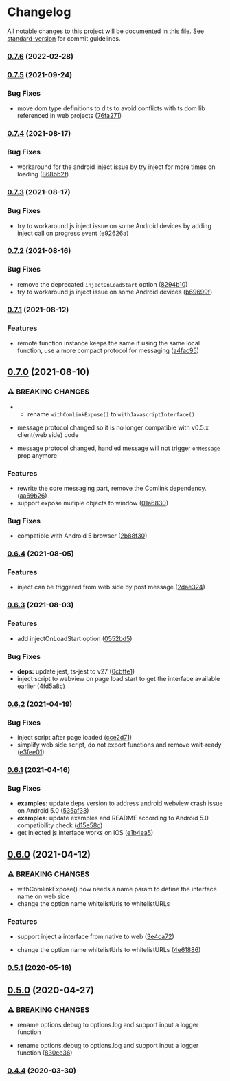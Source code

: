 # Changelog

All notable changes to this project will be documented in this file. See [standard-version](https://github.com/conventional-changelog/standard-version) for commit guidelines.

### [0.7.6](https://github.com/rocwind/react-native-webview-comlink/compare/v0.7.5...v0.7.6) (2022-02-28)

### [0.7.5](https://github.com/rocwind/react-native-webview-comlink/compare/v0.7.4...v0.7.5) (2021-09-24)


### Bug Fixes

* move dom type definitions to d.ts to avoid conflicts with ts dom lib referenced in web projects ([76fa271](https://github.com/rocwind/react-native-webview-comlink/commit/76fa271e160c334c000cb72e525a48c2dee00af9))

### [0.7.4](https://github.com/rocwind/react-native-webview-comlink/compare/v0.7.3...v0.7.4) (2021-08-17)


### Bug Fixes

* workaround for the android inject issue by try inject for more times on loading ([868bb2f](https://github.com/rocwind/react-native-webview-comlink/commit/868bb2f81b19494d487e583bc90cfcc618068251))

### [0.7.3](https://github.com/rocwind/react-native-webview-comlink/compare/v0.7.2...v0.7.3) (2021-08-17)


### Bug Fixes

* try to workaround js inject issue on some Android devices by adding inject call on progress event ([e92626a](https://github.com/rocwind/react-native-webview-comlink/commit/e92626a8d565dcb5f4b0682ee4fe76d8cb986308))

### [0.7.2](https://github.com/rocwind/react-native-webview-comlink/compare/v0.7.1...v0.7.2) (2021-08-16)


### Bug Fixes

* remove the deprecated `injectOnLoadStart` option ([8294b10](https://github.com/rocwind/react-native-webview-comlink/commit/8294b10036a81c7f1740ef430f7eed568aa3878d))
* try to workaround js inject issue on some Android devices ([b69699f](https://github.com/rocwind/react-native-webview-comlink/commit/b69699fc6452e2df6c5554aa800aa9bf741546e5))

### [0.7.1](https://github.com/rocwind/react-native-webview-comlink/compare/v0.7.0...v0.7.1) (2021-08-12)


### Features

* remote function instance keeps the same if using the same local function, use a more compact protocol for messaging ([a4fac95](https://github.com/rocwind/react-native-webview-comlink/commit/a4fac95fcd5c44da8ddbd4a6a30995404884ea08))

## [0.7.0](https://github.com/rocwind/react-native-webview-comlink/compare/v0.6.4...v0.7.0) (2021-08-10)


### ⚠ BREAKING CHANGES

* - rename `withComlinkExpose()` to `withJavascriptInterface()`
- message protocol changed so it is no longer compatible with v0.5.x client(web side) code
* message protocol changed, handled message will not trigger `onMessage` prop anymore

### Features

* rewrite the core messaging part, remove the Comlink dependency. ([aa69b26](https://github.com/rocwind/react-native-webview-comlink/commit/aa69b261c233d1afe36d7b58d3e68c07cfb875a3))
* support expose mutiple objects to window ([01a6830](https://github.com/rocwind/react-native-webview-comlink/commit/01a683073194f764a96d5a7ed78a94d1ecb0db06))


### Bug Fixes

* compatible with Android 5 browser ([2b88f30](https://github.com/rocwind/react-native-webview-comlink/commit/2b88f300864ae656823efe9b70423a3544c917f7))

### [0.6.4](https://github.com/rocwind/react-native-webview-comlink/compare/v0.6.3...v0.6.4) (2021-08-05)


### Features

* inject can be triggered from web side by post message ([2dae324](https://github.com/rocwind/react-native-webview-comlink/commit/2dae32465d893c7ff31c7c3a1497d9004572bfa8))

### [0.6.3](https://github.com/rocwind/react-native-webview-comlink/compare/v0.6.2...v0.6.3) (2021-08-03)


### Features

* add injectOnLoadStart option ([0552bd5](https://github.com/rocwind/react-native-webview-comlink/commit/0552bd5871d4f990c6aba3571685aa0bb47fc13d))


### Bug Fixes

* **deps:** update jest, ts-jest to v27 ([0cbffe1](https://github.com/rocwind/react-native-webview-comlink/commit/0cbffe1262548604ffbad6142e2170f905b61335))
* inject script to webview on page load start to get the interface available earlier ([4fd5a8c](https://github.com/rocwind/react-native-webview-comlink/commit/4fd5a8cbac4772f61c2c66edd2f1679f17511330))

### [0.6.2](https://github.com/rocwind/react-native-webview-comlink/compare/v0.6.1...v0.6.2) (2021-04-19)


### Bug Fixes

* inject script after page loaded ([cce2d71](https://github.com/rocwind/react-native-webview-comlink/commit/cce2d7112e67cfd7bce670bbd489a1e322e6c73b))
* simplify web side script, do not export functions and remove wait-ready ([e3fee01](https://github.com/rocwind/react-native-webview-comlink/commit/e3fee01cc24897442ff62f07636524372b03f2f9))

### [0.6.1](https://github.com/rocwind/react-native-webview-comlink/compare/v0.6.0...v0.6.1) (2021-04-16)


### Bug Fixes

* **examples:** update deps version to address android webview crash issue on Android 5.0 ([535af33](https://github.com/rocwind/react-native-webview-comlink/commit/535af336eeb301d623c91517e73482bcf6e328e8))
* **examples:** update examples and README according to Android 5.0 compatibility check ([d15e58c](https://github.com/rocwind/react-native-webview-comlink/commit/d15e58cca2f39986642aaf5734129e4ab2c336e5))
* get injected js interface works on iOS ([e1b4ea5](https://github.com/rocwind/react-native-webview-comlink/commit/e1b4ea53029297ad02dabf9d33a0ac36702a6a9c))

## [0.6.0](https://github.com/rocwind/react-native-webview-comlink/compare/v0.5.1...v0.6.0) (2021-04-12)


### ⚠ BREAKING CHANGES

* withComlinkExpose() now needs a name param to define the interface name on web side
* change the option name whitelistUrls to whitelistURLs

### Features

* support inject a interface from native to web ([3e4ca72](https://github.com/rocwind/react-native-webview-comlink/commit/3e4ca7227a9d76d8ad9c79c2c3348af797d29e2d))


* change the option name whitelistUrls to whitelistURLs ([4e61886](https://github.com/rocwind/react-native-webview-comlink/commit/4e618861c5c203e4b0a3952a5030e158019834de))

### [0.5.1](https://github.com/rocwind/react-native-webview-comlink/compare/v0.5.0...v0.5.1) (2020-05-16)

## [0.5.0](https://github.com/rocwind/react-native-webview-comlink/compare/v0.4.4...v0.5.0) (2020-04-27)


### ⚠ BREAKING CHANGES

* rename options.debug to options.log and support input a logger function

* rename options.debug to options.log and support input a logger function ([830ce36](https://github.com/rocwind/react-native-webview-comlink/commit/830ce36c6125a922f324d85255d7ceb623913fe4))

### [0.4.4](https://github.com/rocwind/react-native-webview-comlink/compare/v0.4.3...v0.4.4) (2020-03-30)
